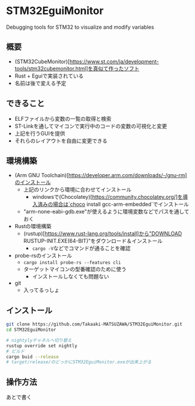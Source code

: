# STM32EguiMonitor

Debugging tools for STM32 to visualize and modify variables

## 概要
- (STM32CubeMonitor)[https://www.st.com/ja/development-tools/stm32cubemonitor.html]を真似て作ったソフト
- Rust + Eguiで実装されている
- 名前は後で変える予定

## できること
- ELFファイルから変数の一覧の取得と検索
- ST-Linkを通してマイコンで実行中のコードの変数の可視化と変更
- 上記を行うGUIを提供
- それらのレイアウトを自由に変更できる

## 環境構築
- (Arm GNU Toolchain)[https://developer.arm.com/downloads/-/gnu-rm]のインストール
    - 上記のリンクから環境に合わせてインストール
        - windowsで(Chocolatey)[https://community.chocolatey.org/]を導入済みの場合は`choco install gcc-arm-embedded`でインストール
    - "arm-none-eabi-gdb.exe"が使えるように環境変数などでパスを通しておく
- Rustの環境構築
    - (rustup)[https://www.rust-lang.org/tools/install]から"DOWNLOAD RUSTUP-INIT.EXE(64-BIT)"をダウンロード＆インストール
        - `cargo -V`などでコマンドが通ることを確認 
- probe-rsのインストール
    - `cargo install probe-rs --features cli`
    - ターゲットマイコンの型番確認のために使う
        - インストールしなくても問題ない
- git
    - 入ってるっしょ

## インストール
```bash
git clone https://github.com/Takaaki-MATSUZAWA/STM32EguiMonitor.git
cd STM32EguiMonitor

# nightylyチャネルへ切り替え
rustup override set nightly
# ビルド
cargo buid --release
# target/release/のどっかにSTM32EguiMonitor.exeが出来上がる
```

## 操作方法
あとで書く